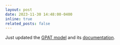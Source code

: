 ```yaml
---
layout: post
date: 2023-11-30 14:48:00-0400
inline: true
related_posts: false
---
```


Just updated the [GPAT model][GPAT] and its [documentation][GPAT-doc].

[GPAT]: https://github.com/xiaocanli/stochastic-parker
[GPAT-doc]: https://stochastic-parker.readthedocs.io/en/latest/index.html

